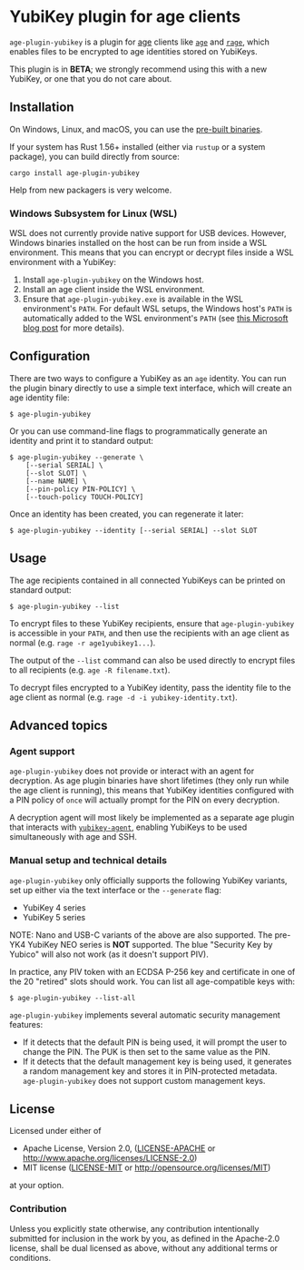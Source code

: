 # YubiKey plugin for age clients

`age-plugin-yubikey` is a plugin for [age](https://age-encryption.org/v1) clients
like [`age`](https://age-encryption.org) and [`rage`](https://str4d.xyz/rage),
which enables files to be encrypted to age identities stored on YubiKeys.

This plugin is in **BETA**; we strongly recommend using this with a new YubiKey,
or one that you do not care about.

## Installation

On Windows, Linux, and macOS, you can use the
[pre-built binaries](https://github.com/str4d/age-plugin-yubikey/releases).

If your system has Rust 1.56+ installed (either via `rustup` or a system
package), you can build directly from source:

```
cargo install age-plugin-yubikey
```

Help from new packagers is very welcome.

### Windows Subsystem for Linux (WSL)

WSL does not currently provide native support for USB devices. However, Windows
binaries installed on the host can be run from inside a WSL environment. This
means that you can encrypt or decrypt files inside a WSL environment with a
YubiKey:

1. Install `age-plugin-yubikey` on the Windows host.
2. Install an age client inside the WSL environment.
3. Ensure that `age-plugin-yubikey.exe` is available in the WSL environment's
   `PATH`. For default WSL setups, the Windows host's `PATH` is automatically
   added to the WSL environment's `PATH` (see
   [this Microsoft blog post](https://devblogs.microsoft.com/commandline/share-environment-vars-between-wsl-and-windows/)
   for more details).

## Configuration

There are two ways to configure a YubiKey as an `age` identity. You can run the
plugin binary directly to use a simple text interface, which will create an age
identity file:

```
$ age-plugin-yubikey
```

Or you can use command-line flags to programmatically generate an identity and
print it to standard output:

```
$ age-plugin-yubikey --generate \
    [--serial SERIAL] \
    [--slot SLOT] \
    [--name NAME] \
    [--pin-policy PIN-POLICY] \
    [--touch-policy TOUCH-POLICY]
```

Once an identity has been created, you can regenerate it later:

```
$ age-plugin-yubikey --identity [--serial SERIAL] --slot SLOT
```

## Usage

The age recipients contained in all connected YubiKeys can be printed on
standard output:

```
$ age-plugin-yubikey --list
```

To encrypt files to these YubiKey recipients, ensure that `age-plugin-yubikey`
is accessible in your `PATH`, and then use the recipients with an age client as
normal (e.g. `rage -r age1yubikey1...`).

The output of the `--list` command can also be used directly to encrypt files to
all recipients (e.g. `age -R filename.txt`).

To decrypt files encrypted to a YubiKey identity, pass the identity file to the
age client as normal (e.g. `rage -d -i yubikey-identity.txt`).

## Advanced topics

### Agent support

`age-plugin-yubikey` does not provide or interact with an agent for decryption.
As age plugin binaries have short lifetimes (they only run while the age client
is running), this means that YubiKey identities configured with a PIN policy of
`once` will actually prompt for the PIN on every decryption.

A decryption agent will most likely be implemented as a separate age plugin that
interacts with [`yubikey-agent`](https://github.com/FiloSottile/yubikey-agent),
enabling YubiKeys to be used simultaneously with age and SSH.

### Manual setup and technical details

`age-plugin-yubikey` only officially supports the following YubiKey variants,
set up either via the text interface or the `--generate` flag:

- YubiKey 4 series
- YubiKey 5 series

NOTE: Nano and USB-C variants of the above are also supported. The pre-YK4
YubiKey NEO series is **NOT** supported. The blue "Security Key by Yubico" will
also not work (as it doesn't support PIV).

In practice, any PIV token with an ECDSA P-256 key and certificate in one of the
20 "retired" slots should work. You can list all age-compatible keys with:

```
$ age-plugin-yubikey --list-all
```

`age-plugin-yubikey` implements several automatic security management features:

- If it detects that the default PIN is being used, it will prompt the user to
  change the PIN. The PUK is then set to the same value as the PIN.
- If it detects that the default management key is being used, it generates a
  random management key and stores it in PIN-protected metadata.
  `age-plugin-yubikey` does not support custom management keys.

## License

Licensed under either of

 * Apache License, Version 2.0, ([LICENSE-APACHE](LICENSE-APACHE) or
   http://www.apache.org/licenses/LICENSE-2.0)
 * MIT license ([LICENSE-MIT](LICENSE-MIT) or http://opensource.org/licenses/MIT)

at your option.

### Contribution

Unless you explicitly state otherwise, any contribution intentionally
submitted for inclusion in the work by you, as defined in the Apache-2.0
license, shall be dual licensed as above, without any additional terms or
conditions.

